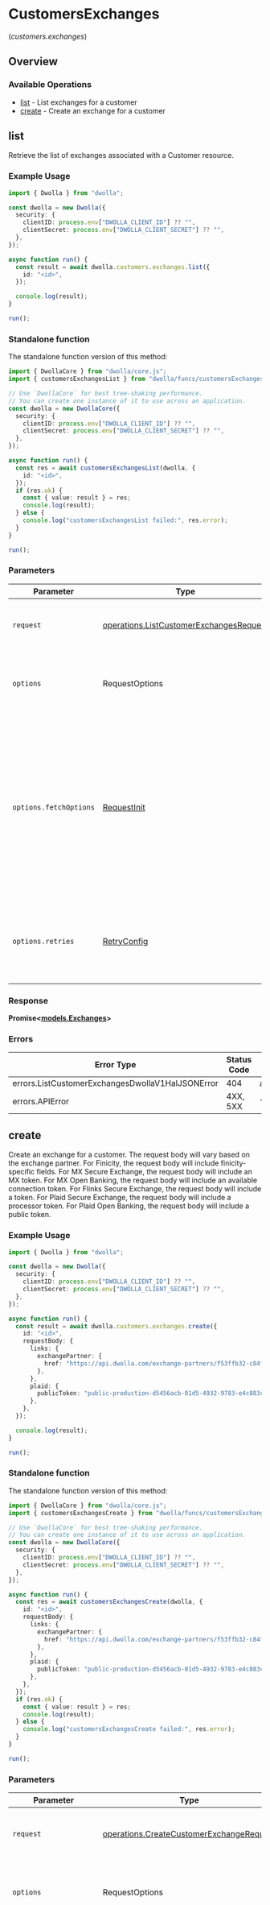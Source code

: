 # CustomersExchanges
(*customers.exchanges*)

## Overview

### Available Operations

* [list](#list) - List exchanges for a customer
* [create](#create) - Create an exchange for a customer

## list

Retrieve the list of exchanges associated with a Customer resource.

### Example Usage

```typescript
import { Dwolla } from "dwolla";

const dwolla = new Dwolla({
  security: {
    clientID: process.env["DWOLLA_CLIENT_ID"] ?? "",
    clientSecret: process.env["DWOLLA_CLIENT_SECRET"] ?? "",
  },
});

async function run() {
  const result = await dwolla.customers.exchanges.list({
    id: "<id>",
  });

  console.log(result);
}

run();
```

### Standalone function

The standalone function version of this method:

```typescript
import { DwollaCore } from "dwolla/core.js";
import { customersExchangesList } from "dwolla/funcs/customersExchangesList.js";

// Use `DwollaCore` for best tree-shaking performance.
// You can create one instance of it to use across an application.
const dwolla = new DwollaCore({
  security: {
    clientID: process.env["DWOLLA_CLIENT_ID"] ?? "",
    clientSecret: process.env["DWOLLA_CLIENT_SECRET"] ?? "",
  },
});

async function run() {
  const res = await customersExchangesList(dwolla, {
    id: "<id>",
  });
  if (res.ok) {
    const { value: result } = res;
    console.log(result);
  } else {
    console.log("customersExchangesList failed:", res.error);
  }
}

run();
```

### Parameters

| Parameter                                                                                                                                                                      | Type                                                                                                                                                                           | Required                                                                                                                                                                       | Description                                                                                                                                                                    |
| ------------------------------------------------------------------------------------------------------------------------------------------------------------------------------ | ------------------------------------------------------------------------------------------------------------------------------------------------------------------------------ | ------------------------------------------------------------------------------------------------------------------------------------------------------------------------------ | ------------------------------------------------------------------------------------------------------------------------------------------------------------------------------ |
| `request`                                                                                                                                                                      | [operations.ListCustomerExchangesRequest](../../models/operations/listcustomerexchangesrequest.md)                                                                             | :heavy_check_mark:                                                                                                                                                             | The request object to use for the request.                                                                                                                                     |
| `options`                                                                                                                                                                      | RequestOptions                                                                                                                                                                 | :heavy_minus_sign:                                                                                                                                                             | Used to set various options for making HTTP requests.                                                                                                                          |
| `options.fetchOptions`                                                                                                                                                         | [RequestInit](https://developer.mozilla.org/en-US/docs/Web/API/Request/Request#options)                                                                                        | :heavy_minus_sign:                                                                                                                                                             | Options that are passed to the underlying HTTP request. This can be used to inject extra headers for examples. All `Request` options, except `method` and `body`, are allowed. |
| `options.retries`                                                                                                                                                              | [RetryConfig](../../lib/utils/retryconfig.md)                                                                                                                                  | :heavy_minus_sign:                                                                                                                                                             | Enables retrying HTTP requests under certain failure conditions.                                                                                                               |

### Response

**Promise\<[models.Exchanges](../../models/exchanges.md)\>**

### Errors

| Error Type                                       | Status Code                                      | Content Type                                     |
| ------------------------------------------------ | ------------------------------------------------ | ------------------------------------------------ |
| errors.ListCustomerExchangesDwollaV1HalJSONError | 404                                              | application/vnd.dwolla.v1.hal+json               |
| errors.APIError                                  | 4XX, 5XX                                         | \*/\*                                            |

## create

Create an exchange for a customer. The request body will vary based on the exchange partner.
For Finicity, the request body will include finicity-specific fields.
For MX Secure Exchange, the request body will include an MX token.
For MX Open Banking, the request body will include an available connection token.
For Flinks Secure Exchange, the request body will include a token.
For Plaid Secure Exchange, the request body will include a processor token.
For Plaid Open Banking, the request body will include a public token.


### Example Usage

```typescript
import { Dwolla } from "dwolla";

const dwolla = new Dwolla({
  security: {
    clientID: process.env["DWOLLA_CLIENT_ID"] ?? "",
    clientSecret: process.env["DWOLLA_CLIENT_SECRET"] ?? "",
  },
});

async function run() {
  const result = await dwolla.customers.exchanges.create({
    id: "<id>",
    requestBody: {
      links: {
        exchangePartner: {
          href: "https://api.dwolla.com/exchange-partners/f53ffb32-c84f-496a-9d9d-acd100d396ef",
        },
      },
      plaid: {
        publicToken: "public-production-d5456acb-01d5-4932-9783-e4c883cf1c0c",
      },
    },
  });

  console.log(result);
}

run();
```

### Standalone function

The standalone function version of this method:

```typescript
import { DwollaCore } from "dwolla/core.js";
import { customersExchangesCreate } from "dwolla/funcs/customersExchangesCreate.js";

// Use `DwollaCore` for best tree-shaking performance.
// You can create one instance of it to use across an application.
const dwolla = new DwollaCore({
  security: {
    clientID: process.env["DWOLLA_CLIENT_ID"] ?? "",
    clientSecret: process.env["DWOLLA_CLIENT_SECRET"] ?? "",
  },
});

async function run() {
  const res = await customersExchangesCreate(dwolla, {
    id: "<id>",
    requestBody: {
      links: {
        exchangePartner: {
          href: "https://api.dwolla.com/exchange-partners/f53ffb32-c84f-496a-9d9d-acd100d396ef",
        },
      },
      plaid: {
        publicToken: "public-production-d5456acb-01d5-4932-9783-e4c883cf1c0c",
      },
    },
  });
  if (res.ok) {
    const { value: result } = res;
    console.log(result);
  } else {
    console.log("customersExchangesCreate failed:", res.error);
  }
}

run();
```

### Parameters

| Parameter                                                                                                                                                                      | Type                                                                                                                                                                           | Required                                                                                                                                                                       | Description                                                                                                                                                                    |
| ------------------------------------------------------------------------------------------------------------------------------------------------------------------------------ | ------------------------------------------------------------------------------------------------------------------------------------------------------------------------------ | ------------------------------------------------------------------------------------------------------------------------------------------------------------------------------ | ------------------------------------------------------------------------------------------------------------------------------------------------------------------------------ |
| `request`                                                                                                                                                                      | [operations.CreateCustomerExchangeRequest](../../models/operations/createcustomerexchangerequest.md)                                                                           | :heavy_check_mark:                                                                                                                                                             | The request object to use for the request.                                                                                                                                     |
| `options`                                                                                                                                                                      | RequestOptions                                                                                                                                                                 | :heavy_minus_sign:                                                                                                                                                             | Used to set various options for making HTTP requests.                                                                                                                          |
| `options.fetchOptions`                                                                                                                                                         | [RequestInit](https://developer.mozilla.org/en-US/docs/Web/API/Request/Request#options)                                                                                        | :heavy_minus_sign:                                                                                                                                                             | Options that are passed to the underlying HTTP request. This can be used to inject extra headers for examples. All `Request` options, except `method` and `body`, are allowed. |
| `options.retries`                                                                                                                                                              | [RetryConfig](../../lib/utils/retryconfig.md)                                                                                                                                  | :heavy_minus_sign:                                                                                                                                                             | Enables retrying HTTP requests under certain failure conditions.                                                                                                               |

### Response

**Promise\<[operations.CreateCustomerExchangeResponse](../../models/operations/createcustomerexchangeresponse.md)\>**

### Errors

| Error Type                                      | Status Code                                     | Content Type                                    |
| ----------------------------------------------- | ----------------------------------------------- | ----------------------------------------------- |
| errors.InvalidExchangeTokenError                | 400                                             | application/vnd.dwolla.v1.hal+json              |
| errors.InvalidExchangeError                     | 400                                             | application/vnd.dwolla.v1.hal+json              |
| errors.CreateCustomerExchangeResponseBodyError1 | 401                                             | application/vnd.dwolla.v1.hal+json              |
| errors.CreateCustomerExchangeResponseBodyError2 | 401                                             | application/vnd.dwolla.v1.hal+json              |
| errors.NotFoundError                            | 404                                             | application/vnd.dwolla.v1.hal+json              |
| errors.APIError                                 | 4XX, 5XX                                        | \*/\*                                           |